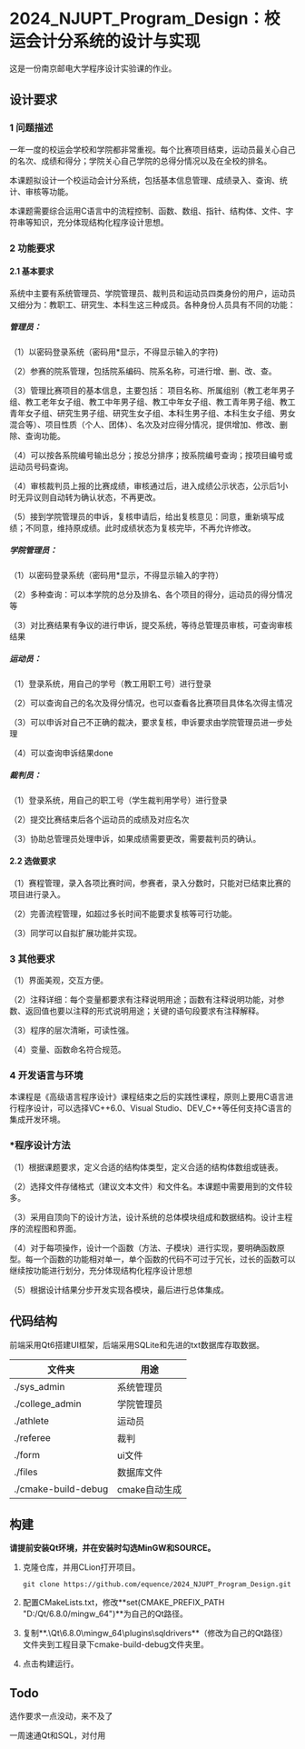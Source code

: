 # 2024_NJUPT_Program_Design：校运会计分系统的设计与实现

这是一份南京邮电大学程序设计实验课的作业。

## 设计要求

### 1 问题描述

一年一度的校运会学校和学院都非常重视。每个比赛项目结束，运动员最关心自己的名次、成绩和得分；学院关心自己学院的总得分情况以及在全校的排名。

本课题拟设计一个校运动会计分系统，包括基本信息管理、成绩录入、查询、统计、审核等功能。

本课题需要综合运用C语言中的流程控制、函数、数组、指针、结构体、文件、字符串等知识，充分体现结构化程序设计思想。

### 2 功能要求

#### 2.1 基本要求

系统中主要有系统管理员、学院管理员、裁判员和运动员四类身份的用户，运动员又细分为：教职工、研究生、本科生这三种成员。各种身份人员具有不同的功能：

##### **管理员：** 

（1）以密码登录系统（密码用*显示，不得显示输入的字符)

（2）参赛的院系管理，包括院系编码、院系名称，可进行增、删、改、查。

（3）管理比赛项目的基本信息，主要包括： 项目名称、所属组别（教工老年男子组、教工老年女子组、教工中年男子组、教工中年女子组、教工青年男子组、教工青年女子组、研究生男子组、研究生女子组、本科生男子组、本科生女子组、男女混合等）、项目性质（个人、团体）、名次及对应得分情况，提供增加、修改、删除、查询功能。

（4）可以按各系院编号输出总分；按总分排序；按系院编号查询；按项目编号或运动员号码查询。

（4）审核裁判员上报的比赛成绩，审核通过后，进入成绩公示状态，公示后1小时无异议则自动转为确认状态，不再更改。

（5）接到学院管理员的申诉，复核申请后，给出复核意见：同意，重新填写成绩；不同意，维持原成绩。此时成绩状态为复核完毕，不再允许修改。

##### **学院管理员：**

（1）以密码登录系统（密码用*显示，不得显示输入的字符）

（2）多种查询：可以本学院的总分及排名、各个项目的得分，运动员的得分情况等

（3）对比赛结果有争议的进行申诉，提交系统，等待总管理员审核，可查询审核结果

##### **运动员：** 

（1）登录系统，用自己的学号（教工用职工号）进行登录

（2）可以查询自己的名次及得分情况，也可以查看各比赛项目具体名次得主情况

（3）可以申诉对自己不正确的裁决，要求复核，申诉要求由学院管理员进一步处理

（4）可以查询申诉结果done

##### **裁判员：**

（1）登录系统，用自己的职工号（学生裁判用学号）进行登录

（2）提交比赛结束后各个运动员的成绩及对应名次

（3）协助总管理员处理申诉，如果成绩需要更改，需要裁判员的确认。

#### 2.2 选做要求

（1）赛程管理，录入各项比赛时间，参赛者，录入分数时，只能对已结束比赛的项目进行录入。

（2）完善流程管理，如超过多长时间不能要求复核等可行功能。 

（3）同学可以自拟扩展功能并实现。

### 3 其他要求

   （1）界面美观，交互方便。 

   （2）注释详细：每个变量都要求有注释说明用途；函数有注释说明功能，对参数、返回值也要以注释的形式说明用途；关键的语句段要求有注释解释。 

   （3）程序的层次清晰，可读性强。 

   （4）变量、函数命名符合规范。   

### 4 开发语言与环境

​    本课程是《高级语言程序设计》课程结束之后的实践性课程，原则上要用C语言进行程序设计，可以选择VC++6.0、Visual Studio、DEV_C++等任何支持C语言的集成开发环境。

### *程序设计方法

（1）根据课题要求，定义合适的结构体类型，定义合适的结构体数组或链表。

（2）选择文件存储格式（建议文本文件）和文件名。本课题中需要用到的文件较多。

（3）采用自顶向下的设计方法，设计系统的总体模块组成和数据结构。设计主程序的流程图和界面。

（4）对于每项操作，设计一个函数（方法、子模块）进行实现，要明确函数原型。每一个函数的功能相对单一，单个函数的代码不可过于冗长，过长的函数可以继续按功能进行划分，充分体现结构化程序设计思想

（5）根据设计结果分步开发实现各模块，最后进行总体集成。

## 代码结构

前端采用Qt6搭建UI框架，后端采用SQLite和先进的txt数据库存取数据。

| 文件夹              | 用途          |
| ------------------- | ------------- |
| ./sys_admin         | 系统管理员    |
| ./college_admin     | 学院管理员    |
| ./athlete           | 运动员        |
| ./referee           | 裁判          |
| ./form              | ui文件        |
| ./files             | 数据库文件    |
| ./cmake-build-debug | cmake自动生成 |

## 构建

**请提前安装Qt环境，并在安装时勾选MinGW和SOURCE。**

1. 克隆仓库，并用CLion打开项目。

   ```
   git clone https://github.com/equence/2024_NJUPT_Program_Design.git
   ```

2. 配置CMakeLists.txt，修改**set(CMAKE_PREFIX_PATH "D:/Qt/6.8.0/mingw_64")**为自己的Qt路径。

3. 复制**.\Qt\6.8.0\mingw_64\plugins\sqldrivers**（修改为自己的Qt路径）文件夹到工程目录下cmake-build-debug文件夹里。

4. 点击构建运行。

## Todo

选作要求一点没动，来不及了

一周速通Qt和SQL，对付用